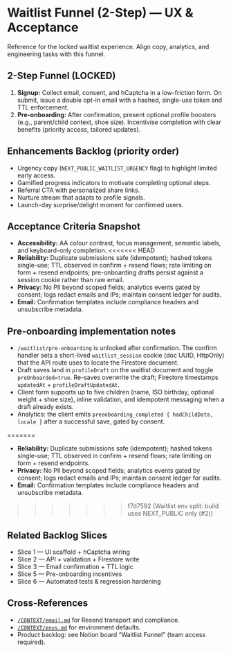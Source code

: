 # Waitlist Funnel (2-Step) — UX & Acceptance

Reference for the locked waitlist experience. Align copy, analytics, and engineering tasks with this funnel.

## 2-Step Funnel (LOCKED)
1. **Signup:** Collect email, consent, and hCaptcha in a low-friction form. On submit, issue a double opt-in email with a hashed, single-use token and TTL enforcement.
2. **Pre-onboarding:** After confirmation, present optional profile boosters (e.g., parent/child context, shoe size). Incentivise completion with clear benefits (priority access, tailored updates).

## Enhancements Backlog (priority order)
- Urgency copy (`NEXT_PUBLIC_WAITLIST_URGENCY` flag) to highlight limited early access.
- Gamified progress indicators to motivate completing optional steps.
- Referral CTA with personalized share links.
- Nurture stream that adapts to profile signals.
- Launch-day surprise/delight moment for confirmed users.

## Acceptance Criteria Snapshot
- **Accessibility:** AA colour contrast, focus management, semantic labels, and keyboard-only completion.
<<<<<<< HEAD
- **Reliability:** Duplicate submissions safe (idempotent); hashed tokens single-use; TTL observed in confirm + resend flows; rate limiting on form + resend endpoints; pre-onboarding drafts persist against a session cookie rather than raw email.
- **Privacy:** No PII beyond scoped fields; analytics events gated by consent; logs redact emails and IPs; maintain consent ledger for audits.
- **Email:** Confirmation templates include compliance headers and unsubscribe metadata.

## Pre-onboarding implementation notes
- `/waitlist/pre-onboarding` is unlocked after confirmation. The confirm handler sets a short-lived `waitlist_session` cookie (doc UUID, HttpOnly) that the API route uses to locate the Firestore document.
- Draft saves land in `profileDraft` on the waitlist document and toggle `preOnboarded=true`. Re-saves overwrite the draft; Firestore timestamps `updatedAt` + `profileDraftUpdatedAt`.
- Client form supports up to five children (name, ISO birthday, optional weight + shoe size), inline validation, and idempotent messaging when a draft already exists.
- Analytics: the client emits `preonboarding_completed { hadChildData, locale }` after a successful save, gated by consent.

=======
- **Reliability:** Duplicate submissions safe (idempotent); hashed tokens single-use; TTL observed in confirm + resend flows; rate limiting on form + resend endpoints.
- **Privacy:** No PII beyond scoped fields; analytics events gated by consent; logs redact emails and IPs; maintain consent ledger for audits.
- **Email:** Confirmation templates include compliance headers and unsubscribe metadata.

>>>>>>> f7d7592 (Waitlist env split: build uses NEXT_PUBLIC only (#2))
## Related Backlog Slices
- Slice 1 — UI scaffold + hCaptcha wiring
- Slice 2 — API + validation + Firestore write
- Slice 3 — Email confirmation + TTL logic
- Slice 5 — Pre-onboarding incentives
- Slice 6 — Automated tests & regression hardening

## Cross-References
- [`/CONTEXT/email.md`](email.md) for Resend transport and compliance.
- [`/CONTEXT/envs.md`](envs.md) for environment defaults.
- Product backlog: see Notion board “Waitlist Funnel” (team access required).
